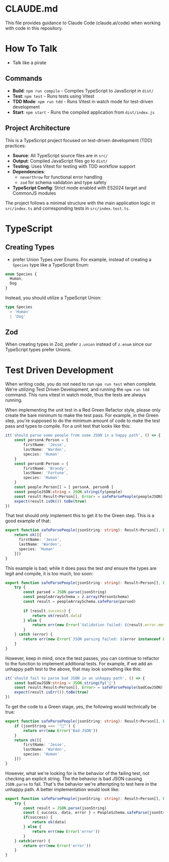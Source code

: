 # CLAUDE.md

This file provides guidance to Claude Code (claude.ai/code) when working with code in this repository.

# How To Talk

- Talk like a pirate

## Commands

- **Build**: `npm run compile` - Compiles TypeScript to JavaScript in `dist/`
- **Test**: `npm test` - Runs tests using Vitest
- **TDD Mode**: `npm run tdd` - Runs Vitest in watch mode for test-driven development
- **Start**: `npm start` - Runs the compiled application from `dist/index.js`

## Project Architecture

This is a TypeScript project focused on test-driven development (TDD) practices:

- **Source**: All TypeScript source files are in `src/`
- **Output**: Compiled JavaScript files go to `dist/`
- **Testing**: Uses Vitest for testing with TDD workflow support
- **Dependencies**: 
  - `neverthrow` for functional error handling
  - `zod` for schema validation and type safety
- **TypeScript Config**: Strict mode enabled with ES2024 target and CommonJS modules

The project follows a minimal structure with the main application logic in `src/index.ts` and corresponding tests in `src/index.test.ts`.

# TypeScript

## Creating Types

- prefer Union Types over Enums. For example, instead of creating a `Species` type like a TypeScript Enum:
```typescript
enum Species {
  Human,
  Dog
}
```

Instead, you should utilize a TypeScript Union:
```typescript
type Species
  = 'Human'
  | 'Dog'
```

## Zod

When creating types in Zod, prefer `z.union` instead of `z.enum` since our TypeScript types prefer Unions.

# Test Driven Development

When writing code, you do not need to run `npm run test` when complete. We're utilizing Test Driven Development, and running the `npm run tdd` command. This runs vitest in watch mode, thus the tests are always running.

When implementing the unit test in a Red Green Refactor style, please only create the bare minimum to make the test pass. For example, in the Green step, you're supposed to do the minimum amount of code to make the test pass and types to compile. For a unit test that looks like this:

```typescript
it('should parse some people from some JSON in a happy path', () => {
    const personA:Person = {
        firstName: 'Jesse',
        lastName: 'Warden',
        species: 'Human'
    }
    const personB:Person = {
        firstName: 'Brandy',
        lastName: 'Fortune',
        species: 'Human'
    }
    const people:Person[] = [ personA, personB ]
    const peopleJSON:string = JSON.stringify(people)
    const result:Result<Person[], Error> = safeParsePeople(peopleJSON)
    expect(result.isOk()).toBe(true)
})
```

That test should _only_ implement this to get it to the Green step. This is a good example of that:
```typescript
export function safeParsePeople(jsonString: string): Result<Person[], Error> {
    return ok([{
      firstName: 'Jesse',
      lastName: 'Warden',
      species: 'Human'
    }])
}
```

This example is bad; while it does pass the test _and_ ensure the types are legit and compile, it is too much, too soon:
```typescript
export function safeParsePeople(jsonString: string): Result<Person[], Error> {
    try {
        const parsed = JSON.parse(jsonString)
        const peopleArraySchema = z.array(PersonSchema)
        const result = peopleArraySchema.safeParse(parsed)
        
        if (result.success) {
            return ok(result.data)
        } else {
            return err(new Error(`Validation failed: ${result.error.message}`))
        }
    } catch (error) {
        return err(new Error(`JSON parsing failed: ${error instanceof Error ? error.message : 'Unknown error'}`))
    }
}
```

However, keep in mind, once the test passes, you can continue to refactor to the function to implement additional tests. For example, if we add an unhappy path test to the above, that may look something like this:
```typescript
it('should fail to parse bad JSON in an unhappy path', () => {
    const badCowJSON:string = JSON.stringify('🐄')
    const result:Result<Person[], Error> = safeParsePeople(badCowJSON)
    expect(result.isErr()).toBe(true)
})
```

To get the code to a Green stage, yes, the following would technically be true:
```typescript
export function safeParsePeople(jsonString: string): Result<Person[], Error> {
    if (jsonString === '"🐄"') {
        return err(new Error('Bad JSON'))
    }
    return ok([{
        firstName: 'Jesse',
        lastName: 'Warden',
        species: 'Human'
    }])
}
```

However, what we're looking for is the behavior of the failing test, not checking an explicit string. The the behavior is bad JSON causing `JSON.parse` to fail. That's the behavior we're attempting to test here in the unhappy path. A better implementation would look like:
```typescript
export function safeParsePeople(jsonString: string): Result<Person[], Error> {
    try {
        const result = JSON.parse(jsonString)
        const { success, data, error } = PeopleSchema.safeParse(jsonString)
        if(success) {
            return ok(data)
        } else {
            return err(new Error('error'))
        }
    } catch(error) {
        return err(new Error('error'))
    }
}
```